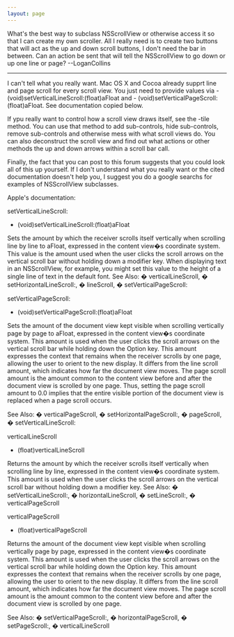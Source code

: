 ```yaml
---
layout: page
---
```


What's the best way to subclass NSScrollView or otherwise access it so that I can create my own scroller. All I really need is to create two buttons that will act as the up and down scroll buttons, I don't need the bar in between. Can an action be sent that will tell the NSScrollView to go down or up one line or page? --LoganCollins

----

I can't tell what you really want.  Mac OS X and Cocoa already supprt line and page scroll for every scroll view.  You just need to provide values via - (void)setVerticalLineScroll:(float)aFloat and - (void)setVerticalPageScroll:(float)aFloat.  See documentation copied below.

If ypu really want to control how a scroll view draws itself, see the -tile method.  You can use that method to add sub-controls, hide sub-controls, remove sub-controls and otherwise mess with what scroll views do.  You can also deconstruct the scroll view and find out what actions or other methods the up and down arrows within a scroll bar call.

Finally, the fact that you can post to this forum suggests that you could look all of this up yourself.  If I don't understand what you really want or the cited documentation doesn't help you, I suggest you do a google searchs for examples of NSScrollView subclasses.


Apple's documentation:

setVerticalLineScroll:
- (void)setVerticalLineScroll:(float)aFloat

Sets the amount by which the receiver scrolls itself vertically when scrolling line by line to aFloat, expressed in the content view�s coordinate system. This value is the amount used when the user clicks the scroll arrows on the vertical scroll bar without holding down a modifier key. When displaying text in an NSScrollView, for example, you might set this value to the height of a single line of text in the default font.
See Also: � verticalLineScroll, � setHorizontalLineScroll:, � lineScroll, � setVerticalPageScroll:

setVerticalPageScroll:
- (void)setVerticalPageScroll:(float)aFloat

Sets the amount of the document view kept visible when scrolling vertically page by page to aFloat, expressed in the content view�s coordinate system. This amount is used when the user clicks the scroll arrows on the vertical scroll bar while holding down the Option key.
This amount expresses the context that remains when the receiver scrolls by one page, allowing the user to orient to the new display. It differs from the line scroll amount, which indicates how far the document view moves. The page scroll amount is the amount common to the content view before and after the document view is scrolled by one page. Thus, setting the page scroll amount to 0.0 implies that the entire visible portion of the document view is replaced when a page scroll occurs.

See Also: � verticalPageScroll, � setHorizontalPageScroll:, � pageScroll, � setVerticalLineScroll:

verticalLineScroll
- (float)verticalLineScroll

Returns the amount by which the receiver scrolls itself vertically when scrolling line by line, expressed in the content view�s coordinate system. This amount is used when the user clicks the scroll arrows on the vertical scroll bar without holding down a modifier key.
See Also: � setVerticalLineScroll:, � horizontalLineScroll, � setLineScroll:, � verticalPageScroll

verticalPageScroll
- (float)verticalPageScroll

Returns the amount of the document view kept visible when scrolling vertically page by page, expressed in the content view�s coordinate system. This amount is used when the user clicks the scroll arrows on the vertical scroll bar while holding down the Option key.
This amount expresses the context that remains when the receiver scrolls by one page, allowing the user to orient to the new display. It differs from the line scroll amount, which indicates how far the document view moves. The page scroll amount is the amount common to the content view before and after the document view is scrolled by one page.

See Also: � setVerticalPageScroll:, � horizontalPageScroll, � setPageScroll:, � verticalLineScroll
